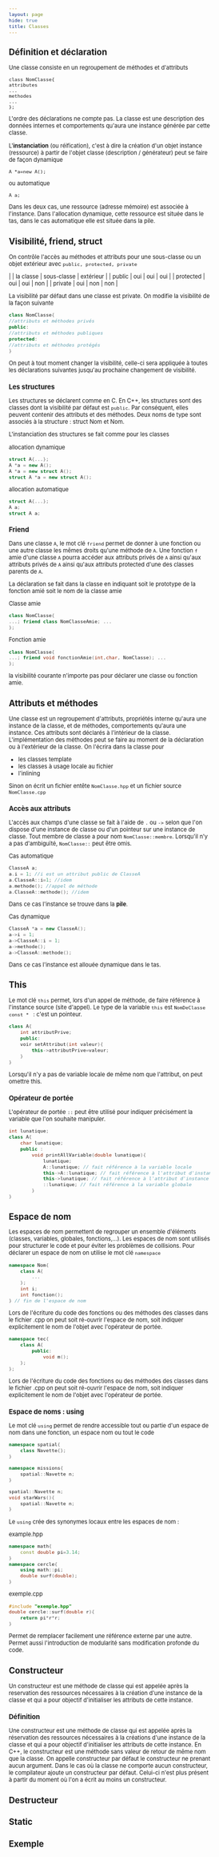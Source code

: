 ```yaml
---
layout: page
hide: true
title: Classes
---
```

<script type="text/javascript" async
  src="https://cdn.mathjax.org/mathjax/latest/MathJax.js?config=TeX-MML-AM_CHTML">
</script>

<style>
html {
 zoom: 0.80;
}
</style>

## Définition et déclaration

Une classe consiste en un regroupement de méthodes et d'attributs 
```
class NomClasse{
attributes
...
methodes
...
};
```

L'ordre des déclarations ne compte pas. La classe est une description des
données internes et comportements qu'aura une instance générée par cette classe.

L'**instanciation** (ou réification), c'est à dire la création d'un objet
instance (ressource) à partir de l'objet classe (description / générateur) peut
se faire de façon dynamique
```
A *a=new A();
```

ou automatique 
```
A a;
```

Dans les deux cas, une ressource (adresse mémoire) est associée à l'instance.
Dans l'allocation dynamique, cette ressource est située dans le tas, dans le cas
automatique elle est située dans la pile.

## Visibilité, friend, struct
On contrôle l'accès au méthodes et attributs pour une sous-classe ou un objet
extérieur avec `public, protected, private`

|           | la classe | sous-classe | extérieur |
| public    | oui       | oui         | oui       |
| protected | oui       | oui         | non       |
| private   | oui       | non         | non       |

La visibilité par défaut dans une classe est private. On modifie la visibilité
de la façon suivante

```cpp
class NomClasse{
//attributs et méthodes privés
public:
//attributs et méthodes publiques
protected:
//attributs et méthodes protégés
}
```

On peut à tout moment changer la visibilité, celle-ci sera appliquée à toutes
les déclarations suivantes jusqu'au prochaine changement de visibilité. 

### Les structures

Les structures se déclarent comme en C. En C++, les structures sont des classes
dont la visibilité par défaut est `public`. Par conséquent, elles peuvent
contenir des attributs et des méthodes. Deux noms de type sont associés à la
structure : struct Nom et Nom. 

L'instanciation des structures se fait comme pour les classes 

allocation dynamique
```cpp
struct A{...};
A *a = new A();
A *a = new struct A();
struct A *a = new struct A();
```

allocation automatique
```cpp
struct A{...};
A a;
struct A a;
```

### Friend

Dans une classe `A`, le mot clé `friend` permet de donner à une fonction ou une
autre classe les mêmes droits qu'une méthode de `A`. Une fonction `f` amie d'une
classe `A` pourra accéder aux attributs privés de `A` ainsi qu'aux attributs
privés de `A` ainsi qu'aux attributs protected d'une des classes parents de `A`.

La déclaration se fait dans la classe en indiquant soit le prototype de la
fonction amié soit le nom de la classe amie 

Classe amie 
```cpp
class NomClasse{
...; friend class NomClasseAmie; ...
};
```

Fonction amie
```cpp
class NomClasse{
...; friend void fonctionAmie(int,char, NomClasse); ...
};
```

la visibilité courante n'importe pas pour déclarer une classe ou fonction amie.

## Attributs et méthodes
Une classe est un regroupement d'attributs, propriétés interne qu'aura une
instance de la classe, et de méthodes, comportements qu'aura une instance. Ces
attributs sont déclarés à l'intérieur de la classe. L'implémentation des
méthodes peut se faire au moment de la déclaration ou à l'extérieur de la
classe. On l'écrira dans la classe pour 
+ les classes template
+ les classes à usage locale au fichier
+ l'inlining

Sinon on écrit un fichier entête `NomClasse.hpp` et un fichier source
`NomClasse.cpp`

### Accès aux attributs

L'accès aux champs d'une classe se fait à l'aide de `.` ou `->` selon que l'on
dispose d'une instance de classe ou d'un pointeur sur une instance de classe.
Tout membre de classe a pour nom `NomClasse::membre`. Lorsqu'il n'y a pas
d'ambiguïté, `NomClasse::` peut être omis.

Cas automatique
```cpp
ClasseA a;
a.i = 1; //i est un attribut public de ClasseA
a.ClasseA::i=1; //idem
a.methode(); //appel de méthode 
a.ClasseA::methode(); //idem
```

Dans ce cas l'instance se trouve dans la **pile**. 

Cas dynamique 
```cpp
ClasseA *a = new ClasseA();
a->i = 1; 
a->ClasseA::i = 1;
a->methode();
a->ClasseA::methode();
```

Dans ce cas l'instance est allouée dynamique dans le tas.

## This

Le mot clé `this` permet, lors d'un appel de méthode, de faire référence à
l'instance source (site d'appel). Le type de la variable `this` est `NomDeClasse
const * ` : c'est un pointeur. 

```cpp
class A{
    int attributPrive;
    public:
    voir setAttribut(int valeur){
        this->attributPrive=valeur;
    }
}
```

Lorsqu'il n'y a pas de variable locale de même nom que l'attribut, on peut
omettre this. 

### Opérateur de portée

L'opérateur de portée `::` peut être utilisé pour indiquer précisément la
variable que l'on souhaite manipuler.

```cpp
int lunatique;
class A{
    char lunatique;
    public :
        void printAllVariable(double lunatique){
            lunatique;
            A::lunatique; // fait référence à la variable locale
            this->A::lunatique; // fait référence à l'attribut d'instance 
            this->lunatique; // fait référence à l'attribut d'instance
            ::lunatique; // fait référence à la variable globale
        }
}
```

## Espace de nom

Les espaces de nom permettent de regrouper un ensemble d'éléments (classes,
variables, globales, fonctions,...). Les espaces de nom sont utilisés pour
structurer le code et pour éviter les problèmes de collisions. Pour déclarer un
espace de nom on utilise le mot clé `namespace`
```cpp
namespace Nom{
    class A{
        ...
    };
    int i;
    int fonction();
} // fin de l'espace de nom
```

Lors de l'écriture du code des fonctions ou des méthodes des classes dans le
fichier .cpp on peut soit ré-ouvrir l'espace de nom, soit indiquer explicitement
le nom de l'objet avec l'opérateur de portée.
```cpp
namespace tec{
    class A{
        public:
            void m();
    };
};
```

Lors de l'écriture du code des fonctions ou des méthodes des classes dans le
fichier .cpp on peut soit ré-ouvrir l'espace de nom, soit indiquer explicitement
le nom de l'objet avec l'opérateur de portée.

### Espace de noms : using

Le mot clé `using` permet de rendre accessible tout ou partie d'un espace de nom
dans une fonction, un espace nom ou tout le code 

```cpp
namespace spatial{
    class Navette{};
}

namespace missions{
    spatial::Navette n;
}

spatial::Navette n;
void starWars(){
    spatial::Navette n;
}
```

Le `using` crée des synonymes locaux entre les espaces de nom :

example.hpp
```cpp
namespace math{
    const double pi=3.14;
}
namespace cercle{
    using math::pi;
    double surf(double);
}
```

exemple.cpp
```cpp
#include "exemple.hpp"
double cercle::surf(double r){
    return pi*r*r;
}
```

Permet de remplacer facilement une référence externe par une autre. Permet aussi
l'introduction de modularité sans modification profonde du code.

## Constructeur

Un constructeur est une méthode de classe qui est appelée après la reservation
des ressources nécessaires à la création d'une instance de la classe et qui a
pour objectif d'initialiser les attributs de cette instance.

### Définition

Une constructeur est une méthode de classe qui est appelée après la réservation
des ressources nécessaires à la créations d'une instance de la classe et qui a
pour objectif d'initialiser les attributs de cette instance. En C++, le
constructeur est une méthode sans valeur de retour de même nom que la classe. On
appelle constructeur par défaut le constructeur ne prenant aucun argument. Dans
le cas où la classe ne comporte aucun constructeur, le compilateur ajoute un
constructeur par défaut. Celui-ci n'est plus présent à partir du moment où l'on
a écrit au moins un constructeur.

## Destructeur 

## Static

## Exemple

